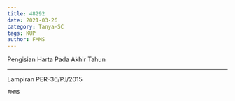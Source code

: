```yaml
---
title: 48292
date: 2021-03-26
category: Tanya-SC
tags: KUP
author: FMMS
---
```


Pengisian Harta Pada Akhir Tahun

---

Lampiran PER-36/PJ/2015

`FMMS`
